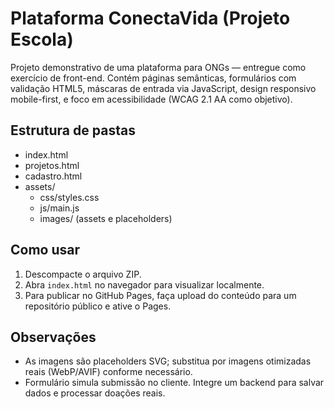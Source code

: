 # Plataforma ConectaVida (Projeto Escola)

Projeto demonstrativo de uma plataforma para ONGs — entregue como exercício de front-end.
Contém páginas semânticas, formulários com validação HTML5, máscaras de entrada via JavaScript,
design responsivo mobile-first, e foco em acessibilidade (WCAG 2.1 AA como objetivo).

## Estrutura de pastas
- index.html
- projetos.html
- cadastro.html
- assets/
  - css/styles.css
  - js/main.js
  - images/ (assets e placeholders)

## Como usar
1. Descompacte o arquivo ZIP.
2. Abra `index.html` no navegador para visualizar localmente.
3. Para publicar no GitHub Pages, faça upload do conteúdo para um repositório público e ative o Pages.

## Observações
- As imagens são placeholders SVG; substitua por imagens otimizadas reais (WebP/AVIF) conforme necessário.
- Formulário simula submissão no cliente. Integre um backend para salvar dados e processar doações reais.
